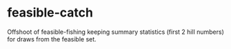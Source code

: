 # feasible-catch
Offshoot of feasible-fishing keeping summary statistics (first 2 hill numbers) for draws from the feasible set. 
